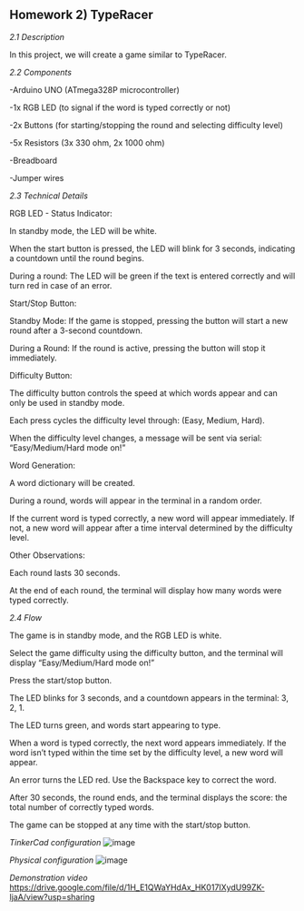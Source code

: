 ## Homework 2) TypeRacer
_2.1 Description_

In this project, we will create a game similar to TypeRacer.

_2.2 Components_

-Arduino UNO (ATmega328P microcontroller)

-1x RGB LED (to signal if the word is typed correctly or not)

-2x Buttons (for starting/stopping the round and selecting difficulty level)

-5x Resistors (3x 330 ohm, 2x 1000 ohm)

-Breadboard

-Jumper wires

_2.3 Technical Details_

RGB LED - Status Indicator:

In standby mode, the LED will be white.

When the start button is pressed, the LED will blink for 3 seconds, indicating a countdown until the round begins.

During a round: The LED will be green if the text is entered correctly and will turn red in case of an error.

Start/Stop Button:


Standby Mode: If the game is stopped, pressing the button will start a new round after a 3-second countdown.

During a Round: If the round is active, pressing the button will stop it immediately.

Difficulty Button:

The difficulty button controls the speed at which words appear and can only be used in standby mode.

Each press cycles the difficulty level through: (Easy, Medium, Hard).

When the difficulty level changes, a message will be sent via serial: “Easy/Medium/Hard mode on!”

Word Generation:

A word dictionary will be created.

During a round, words will appear in the terminal in a random order.

If the current word is typed correctly, a new word will appear immediately. If not, a new word will appear after a time interval determined by the difficulty level.

Other Observations:

Each round lasts 30 seconds.

At the end of each round, the terminal will display how many words were typed correctly.

_2.4 Flow_

The game is in standby mode, and the RGB LED is white.

Select the game difficulty using the difficulty button, and the terminal will display “Easy/Medium/Hard mode on!”

Press the start/stop button.

The LED blinks for 3 seconds, and a countdown appears in the terminal: 3, 2, 1.

The LED turns green, and words start appearing to type.

When a word is typed correctly, the next word appears immediately. If the word isn’t typed within the time set by the difficulty level, a new word will appear.

An error turns the LED red. Use the Backspace key to correct the word.

After 30 seconds, the round ends, and the terminal displays the score: the total number of correctly typed words.

The game can be stopped at any time with the start/stop button.

_TinkerCad configuration_
![image](https://github.com/user-attachments/assets/f9160b20-b89c-4f9d-9450-bcec8dedf7ff)

_Physical configuration_
![image](https://github.com/user-attachments/assets/7fb12ed9-4127-4b42-9272-1f3a1895fce1)

_Demonstration video_
https://drive.google.com/file/d/1H_E1QWaYHdAx_HK017IXydU99ZK-ljaA/view?usp=sharing
